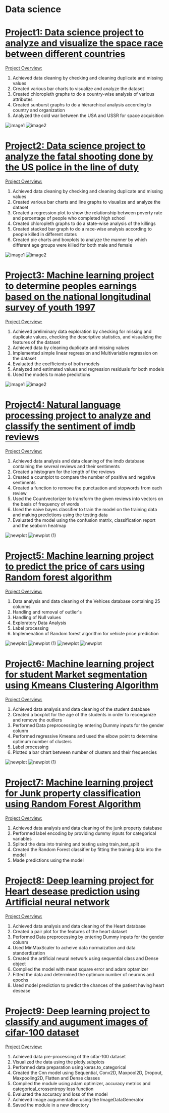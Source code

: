 # Data science
<!-- Data science porfolio -->

# [Project1: Data science project to analyze and visualize the space race between different countries](https://github.com/anquabkhan/google-collab)
<body>
<p><u>Project Overview:</u></p>
<ol>
 <li>Achieved data cleaning by checking and cleaning duplicate and missing values </li>
 <li>Created various bar charts to visualize and analyze the dataset </li>
 <li>Created chloropleth graphs to do a country-wise analysis of various attributes </li>
 <li>Created sunburst graphs to do a hierarchical analysis according to country and organization </li>
 <li>Analyzed the cold war between the USA and USSR for space acquisition </li>
 </ol>
</body>

![image1](/images/newplot_sunburst.png) 
![image2](/images/newplot.png)
 
# [Project2: Data science project to analyze the fatal shooting done by the US police in the line of duty](https://github.com/anquabkhan/Fatal_force)
<p><u>Project Overview:</u></p>
<ol>
 <li>Achieved data cleaning by checking and cleaning duplicate and missing values </li>
 <li>Created various bar charts and line graphs to visualize and analyze the dataset </li>
 <li>Created a regression plot to show the relationship between poverty rate and percentage of people who completed high school </li>
 <li>Created chloropleth graphs to do a state-wise analysis of the killings </li>
 <li>Created stacked bar graph to do a race-wise analysis according to people killed in different states </li>
 <li>Created pie charts and boxplots to analyze the manner by which different age groups were killed for both male and female</li>
</ol>
 
![image1](/images/boxplot.png) 
![image2](/images/regplot.png)

# [Project3: Machine learning project to determine peoples earnings based on the national longitudinal survey of youth 1997 ](https://github.com/anquabkhan/Determination_of_earnings)
<p><u>Project Overview:</u></p>
<ol>
 <li>Achieved preliminary data exploration by checking for missing and duplicate values, checking the descriptive statistics, and visualizing the features of the dataset </li>
 <li>Achieved data by cleaning duplicate and missing values </li>
 <li>Implemented simple linear regression and Multivariable regression on the dataset</li>
 <li>Evaluated the coefficients of both models</li>
 <li>Analyzed and estimated values and regression residuals for both models </li>
 <li>Used the models to make predictions</li>
</ol>
 
![image1](/images/Earnings1.png) 
![image2](/images/Earnings2.png)

# [Project4: Natural language processing project to analyze and classify the sentiment of imdb reviews ](https://github.com/anquabkhan/Imdb_sentiment_analysis)
<p><u>Project Overview:</u></p>
<ol>
  <li>Achieved data analysis and data cleaning of the imdb database containing the sevreal reviews and their sentiments </li>
  <li> Created a histogram for the length of the reviews </li>
  <li> Created a countplot to compare the number of positive and negative sentiments </li>
  <li> Created a function to remove the punctuation and stopwords from each review </li>
  <li> Used the Countvectorizer to transform the given reviews into vectors on the basis of frequency of words </li> 
 <li> Used the naive bayes classifier to train the model on the training data and making predictions using the testing data </li>
 <li> Evaluated the model using the confusion matrix, classification report and the seaborn heatmap </li>

</ol>
 
![newplot](/images/imdb_countplot.png)
![newplot (1)](/images/imdb_heatmap.png)

# [Project5: Machine learning project to predict the price of cars using Random forest algorithm ](https://github.com/anquabkhan/Random_forest_project)
<p><u>Project Overview:</u></p>
<ol>
  <li>Data analysis and data cleaning of the Vehices database containing 25 colunms  </li>
  <li> Handling and removal of outlier's </li>
  <li> Handling of Null values </li>
  <li> Exploratory Data Analysis </li>
  <li> Label processing </li> 
 <li> Implemenation of Random forest algorithm for vehicle price prediction </li>

</ol>
 
![newplot](/images/Randomforest2.png)
![newplot (1)](/images/Randomforest3.png)
![newplot](/images/Randomforest4.png)
![newplot](/images/Randomforest6.png)

# [Project6:  Machine learning project for student Market segmentation using Kmeans Clustering Algorithm  ](https://github.com/anquabkhan/student_market_segmentation)
<p><u>Project Overview:</u></p>
<ol>
  <li>Achieved data analysis and data cleaning of the student database  </li>
  <li> Created a boxplot for the age of the students in order to reconganize and remove the outliers </li>
  <li>  Performed Data preprocessing by entering Dummy inputs for the gender colunm  </li>
  <li> Performed regressive Kmeans and used the elbow point to determine optimum number of clusters </li>
  <li> Label processing </li> 
 <li> Plotted a bar chart between number of clusters and their frequencies </li>

</ol>
 
![newplot](/images/sms-1.png)
![newplot (1)](/images/sms-2.png)

# [Project7:  Machine learning project for Junk property classification using Random Forest Algorithm ](https://github.com/anquabkhan/randomforest2)
<p><u>Project Overview:</u></p>
<ol>
  <li> Achieved data analysis and data cleaning of the junk property database  </li>
  <li> Performed label encoding by providing dummy inputs for categorical variables </li>
  <li> Splited the data into training and testing using train_test_split  </li>
  <li> Created the Random Forest classifier by fitting the training data into the model </li>
  <li> Made predictions using the model</li> 

</ol>

# [Project8:  Deep learning project for Heart desease prediction using Artificial neural network ](https://github.com/anquabkhan/deeplearning1)
<p><u>Project Overview:</u></p>
<ol>
  <li> Achieved data analysis and data cleaning of the Heart database  </li>
  <li> Created a pair plot for the features of the heart dataset </li>
  <li> Performed Data preprocessing by entering Dummy inputs for the gender colunm </li>
  <li> Used MinMaxScaler to acheive data normaization and data standerdization </li>
  <li> Created the artificial neural network using sequential class and Dense object </li> 
    <li> Compiled the model with mean square error and adam optamizer </li> 
      <li> Fitted the data and determined the optimum number of neurons and epochs  </li> 
          <li> Used model prediction to predict the chances of the patient having heart desease   </li> 

</ol>


# [Project9:  Deep learning project to classify and augument images of cifar-100 dataset ](https://github.com/anquabkhan/project2)
<p><u>Project Overview:</u></p>
<ol>
 <li> Achieved data pre-processing of the cifar-100 dataset </li>
  <li> Visualized the data using the plotly.subplots </li>
  <li> Performed data preparation using keras.to_categorical  </li>
  <li> Created the Cnn model using Sequential, Conv2D, Maxpool2D, Dropout, Maxpooling2D, Flatten and Dense classes </li>
  <li> Compiled the module using adam optimizer, accuracy metrics and categorical_crossentropy loss function </li> 
<li> Evaluated the accuracy and loss of the model </li>
<li> Achieved image augumentation using the ImageDataGenerator </li>
 <li> Saved the module in a new directory </li>

</ol>
